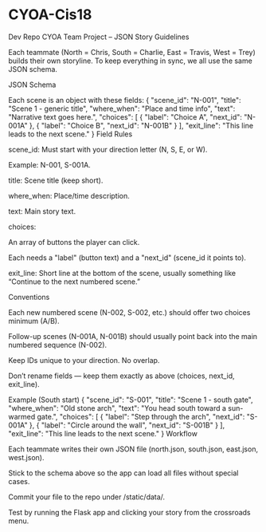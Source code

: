 # CYOA-Cis18
Dev Repo
CYOA Team Project – JSON Story Guidelines

Each teammate (North = Chris, South = Charlie, East = Travis, West = Trey) builds their own storyline. To keep everything in sync, we all use the same JSON schema.

JSON Schema

Each scene is an object with these fields:
{
"scene_id": "N-001",
"title": "Scene 1 - generic title",
"where_when": "Place and time info",
"text": "Narrative text goes here.",
"choices": [
{ "label": "Choice A", "next_id": "N-001A" },
{ "label": "Choice B", "next_id": "N-001B" }
],
"exit_line": "This line leads to the next scene."
}
Field Rules

scene_id: Must start with your direction letter (N, S, E, or W).

Example: N-001, S-001A.

title: Scene title (keep short).

where_when: Place/time description.

text: Main story text.

choices:

An array of buttons the player can click.

Each needs a "label" (button text) and a "next_id" (scene_id it points to).

exit_line: Short line at the bottom of the scene, usually something like “Continue to the next numbered scene.”

Conventions

Each new numbered scene (N-002, S-002, etc.) should offer two choices minimum (A/B).

Follow-up scenes (N-001A, N-001B) should usually point back into the main numbered sequence (N-002).

Keep IDs unique to your direction. No overlap.

Don’t rename fields — keep them exactly as above (choices, next_id, exit_line).

Example (South start)
{
"scene_id": "S-001",
"title": "Scene 1 - south gate",
"where_when": "Old stone arch",
"text": "You head south toward a sun-warmed gate.",
"choices": [
{ "label": "Step through the arch", "next_id": "S-001A" },
{ "label": "Circle around the wall", "next_id": "S-001B" }
],
"exit_line": "This line leads to the next scene."
}
Workflow

Each teammate writes their own JSON file (north.json, south.json, east.json, west.json).

Stick to the schema above so the app can load all files without special cases.

Commit your file to the repo under /static/data/.

Test by running the Flask app and clicking your story from the crossroads menu.

